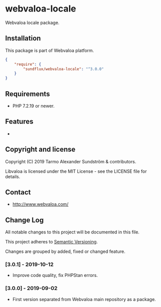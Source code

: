 webvaloa-locale
========

Webvaloa locale package.

## Installation

This package is part of Webvaloa platform.

```json
{
    "require": {
        "sundflux/webvaloa-locale": "^3.0.0"
    }
}
```

## Requirements

- PHP 7.2.19 or newer.

## Features

- 

## Copyright and license

Copyright (C) 2019 Tarmo Alexander Sundström & contributors.

Libvaloa is licensed under the MIT License - see the LICENSE file for details.

## Contact

- http://www.webvaloa.com/

## Change Log
All notable changes to this project will be documented in this file.

This project adheres to [Semantic Versioning](http://semver.org/).

Changes are grouped by added, fixed or changed feature.

### [3.0.1] - 2019-10-12
- Improve code quality, fix PHPStan errors.

### [3.0.0] - 2019-09-02
- First version separated from Webvaloa main repository as a package. 


